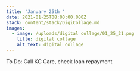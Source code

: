 ```yaml
---
title: 'January 25th '
date: 2021-01-25T08:00:00.000Z
stack: content/stack/DigiCollage.md
images:
  - image: /uploads/digital collage/01_25_21.png
    title: digital collage
    alt_text: digital collage
---
```


To Do: Call KC Care, check loan repayment
